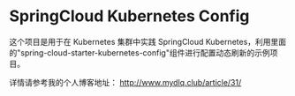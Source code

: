 # SpringCloud Kubernetes Config

这个项目是用于在 Kubernetes 集群中实践 SpringCloud Kubernetes，利用里面的"spring-cloud-starter-kubernetes-config"组件进行配置动态刷新的示例项目。

详情请参考我的个人博客地址： http://www.mydlq.club/article/31/